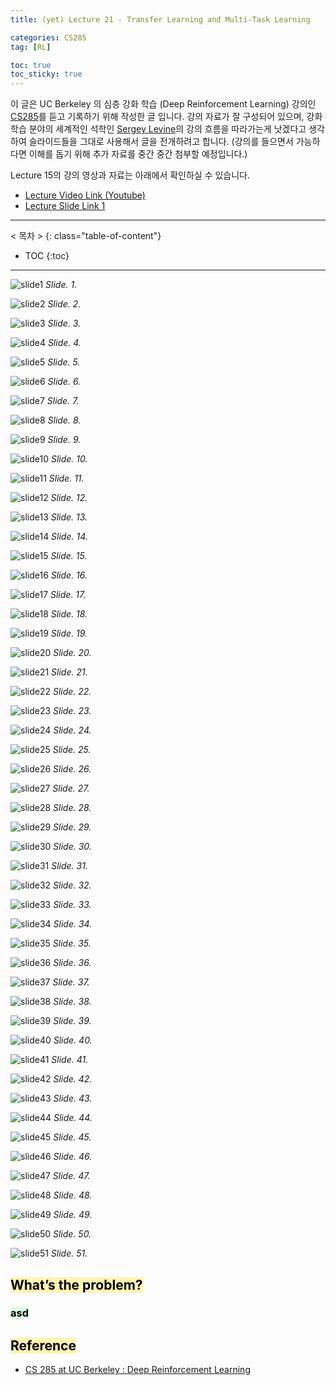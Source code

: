 ```yaml
---
title: (yet) Lecture 21 - Transfer Learning and Multi-Task Learning

categories: CS285
tag: [RL]

toc: true
toc_sticky: true
---
```



이 글은 UC Berkeley 의 심층 강화 학습 (Deep Reinforcement Learning) 강의인 [CS285](http://rail.eecs.berkeley.edu/deeprlcourse/)를 듣고 기록하기 위해 작성한 글 입니다. 
강의 자료가 잘 구성되어 있으며, 강화학습 분야의 세계적인 석학인 [Sergey Levine](http://people.eecs.berkeley.edu/~svlevine/)의 강의 흐름을 따라가는게 낫겠다고 생각하여 슬라이드들을 그대로 사용해서 글을 전개하려고 합니다. (강의를 들으면서 가능하다면 이해를 돕기 위해 추가 자료를 중간 중간 첨부할 예정입니다.)


Lecture 15의 강의 영상과 자료는 아래에서 확인하실 수 있습니다. 
- [Lecture Video Link (Youtube)](https://www.youtube.com/watch?v=IIFS2u4V7pk&list=PL_iWQOsE6TfURIIhCrlt-wj9ByIVpbfGc&index=92)
- [Lecture Slide Link 1](http://rail.eecs.berkeley.edu/deeprlcourse/static/slides/lec-21.pdf)


---
< 목차 >
{: class="table-of-content"}
* TOC
{:toc}
---


![slide1](/assets/images/CS285/lec-21/slide1.png)
*Slide. 1.*

![slide2](/assets/images/CS285/lec-21/slide2.png)
*Slide. 2.*

![slide3](/assets/images/CS285/lec-21/slide3.png)
*Slide. 3.*

![slide4](/assets/images/CS285/lec-21/slide4.png)
*Slide. 4.*

![slide5](/assets/images/CS285/lec-21/slide5.png)
*Slide. 5.*

![slide6](/assets/images/CS285/lec-21/slide6.png)
*Slide. 6.*

![slide7](/assets/images/CS285/lec-21/slide7.png)
*Slide. 7.*

![slide8](/assets/images/CS285/lec-21/slide8.png)
*Slide. 8.*

![slide9](/assets/images/CS285/lec-21/slide9.png)
*Slide. 9.*

![slide10](/assets/images/CS285/lec-21/slide10.png)
*Slide. 10.*

![slide11](/assets/images/CS285/lec-21/slide11.png)
*Slide. 11.*

![slide12](/assets/images/CS285/lec-21/slide12.png)
*Slide. 12.*

![slide13](/assets/images/CS285/lec-21/slide13.png)
*Slide. 13.*

![slide14](/assets/images/CS285/lec-21/slide14.png)
*Slide. 14.*

![slide15](/assets/images/CS285/lec-21/slide15.png)
*Slide. 15.*

![slide16](/assets/images/CS285/lec-21/slide16.png)
*Slide. 16.*

![slide17](/assets/images/CS285/lec-21/slide17.png)
*Slide. 17.*

![slide18](/assets/images/CS285/lec-21/slide18.png)
*Slide. 18.*

![slide19](/assets/images/CS285/lec-21/slide19.png)
*Slide. 19.*

![slide20](/assets/images/CS285/lec-21/slide20.png)
*Slide. 20.*

![slide21](/assets/images/CS285/lec-21/slide21.png)
*Slide. 21.*

![slide22](/assets/images/CS285/lec-21/slide22.png)
*Slide. 22.*

![slide23](/assets/images/CS285/lec-21/slide23.png)
*Slide. 23.*

![slide24](/assets/images/CS285/lec-21/slide24.png)
*Slide. 24.*

![slide25](/assets/images/CS285/lec-21/slide25.png)
*Slide. 25.*

![slide26](/assets/images/CS285/lec-21/slide26.png)
*Slide. 26.*

![slide27](/assets/images/CS285/lec-21/slide27.png)
*Slide. 27.*

![slide28](/assets/images/CS285/lec-21/slide28.png)
*Slide. 28.*

![slide29](/assets/images/CS285/lec-21/slide29.png)
*Slide. 29.*

![slide30](/assets/images/CS285/lec-21/slide30.png)
*Slide. 30.*

![slide31](/assets/images/CS285/lec-21/slide31.png)
*Slide. 31.*

![slide32](/assets/images/CS285/lec-21/slide32.png)
*Slide. 32.*

![slide33](/assets/images/CS285/lec-21/slide33.png)
*Slide. 33.*

![slide34](/assets/images/CS285/lec-21/slide34.png)
*Slide. 34.*

![slide35](/assets/images/CS285/lec-21/slide35.png)
*Slide. 35.*

![slide36](/assets/images/CS285/lec-21/slide36.png)
*Slide. 36.*

![slide37](/assets/images/CS285/lec-21/slide37.png)
*Slide. 37.*

![slide38](/assets/images/CS285/lec-21/slide38.png)
*Slide. 38.*

![slide39](/assets/images/CS285/lec-21/slide39.png)
*Slide. 39.*

![slide40](/assets/images/CS285/lec-21/slide40.png)
*Slide. 40.*

![slide41](/assets/images/CS285/lec-21/slide41.png)
*Slide. 41.*

![slide42](/assets/images/CS285/lec-21/slide42.png)
*Slide. 42.*

![slide43](/assets/images/CS285/lec-21/slide43.png)
*Slide. 43.*

![slide44](/assets/images/CS285/lec-21/slide44.png)
*Slide. 44.*

![slide45](/assets/images/CS285/lec-21/slide45.png)
*Slide. 45.*

![slide46](/assets/images/CS285/lec-21/slide46.png)
*Slide. 46.*

![slide47](/assets/images/CS285/lec-21/slide47.png)
*Slide. 47.*

![slide48](/assets/images/CS285/lec-21/slide48.png)
*Slide. 48.*

![slide49](/assets/images/CS285/lec-21/slide49.png)
*Slide. 49.*

![slide50](/assets/images/CS285/lec-21/slide50.png)
*Slide. 50.*

![slide51](/assets/images/CS285/lec-21/slide51.png)
*Slide. 51.*


## <mark style='background-color: #fff5b1'> What’s the problem?  </mark>



### <mark style='background-color: #dcffe4'> asd </mark>

## <mark style='background-color: #fff5b1'> Reference </mark>

- [CS 285 at UC Berkeley : Deep Reinforcement Learning](http://rail.eecs.berkeley.edu/deeprlcourse/)































